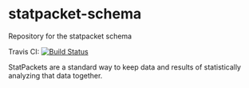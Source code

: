# statpacket-schema
Repository for the statpacket schema

Travis CI: [![Build Status](https://travis-ci.org/statpackets/statpacket-schema.svg?branch=master)](https://travis-ci.org/statpackets/statpacket-schema)

StatPackets are a standard way to keep data and results of statistically analyzing that data together.
